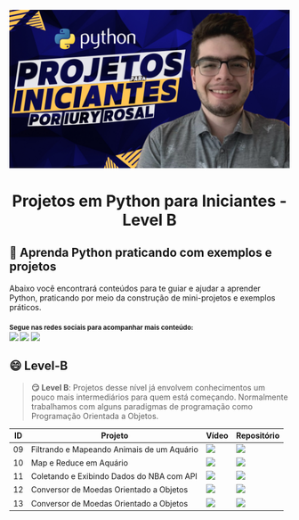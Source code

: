 <p align="center">
  <a href="https://github.com/iuryrosal/projetos-python">
    <img src="../images/capa.png" alt="Projetos em Python para Iniciantes">
  </a>
  <h1 align="center">Projetos em Python para Iniciantes - Level B</h1>
</p>

## 🎯 Aprenda Python praticando com exemplos e projetos

Abaixo você encontrará conteúdos para te guiar e ajudar a aprender Python, praticando por meio da construção de mini-projetos e exemplos práticos.

<sub> <strong>Segue nas redes sociais para acompanhar mais conteúdo: </strong> <br>
[<img src = "https://img.shields.io/badge/GitHub-100000?style=for-the-badge&logo=github&logoColor=white">](https://github.com/iuryrosal)
[<img src="https://img.shields.io/badge/linkedin-%230077B5.svg?&style=for-the-badge&logo=linkedin&logoColor=white" />](https://www.linkedin.com/in/iuryrosal/)
[<img src="https://img.shields.io/badge/YouTube-FF0000?style=for-the-badge&logo=youtube&logoColor=white"/>](https://www.youtube.com/channel/UC0bUO0t7Hv7vTBCxUecj_aw)
</sub>

## 😄 Level-B

> <b>😏 Level B</b>: Projetos desse nível já envolvem conhecimentos um pouco mais intermediários para quem está começando. Normalmente trabalhamos com alguns paradigmas de programação como Programação Orientada a Objetos.

| ID | Projeto | Vídeo | Repositório |
|----|---------|-------|-------------|
| 09 | Filtrando e Mapeando Animais de um Aquário    |[<img src = "https://img.shields.io/badge/YouTube-FF0000?style=for-the-badge&logo=youtube&logoColor=white">][video_09]|[<img src = "https://img.shields.io/badge/Python-3776AB?style=for-the-badge&logo=python&logoColor=white">][repo_09]|
| 10 | Map e Reduce em Aquário|[<img src = "https://img.shields.io/badge/YouTube-FF0000?style=for-the-badge&logo=youtube&logoColor=white">][video_10]|[<img src = "https://img.shields.io/badge/Python-3776AB?style=for-the-badge&logo=python&logoColor=white">][repo_10]|
| 11 | Coletando e Exibindo Dados do NBA com API|[<img src = "https://img.shields.io/badge/YouTube-FF0000?style=for-the-badge&logo=youtube&logoColor=white">][video_11]|[<img src = "https://img.shields.io/badge/Python-3776AB?style=for-the-badge&logo=python&logoColor=white">][repo_11]|
| 12 | Conversor de Moedas Orientado a Objetos|[<img src = "https://img.shields.io/badge/YouTube-FF0000?style=for-the-badge&logo=youtube&logoColor=white">][video_12]|[<img src = "https://img.shields.io/badge/Python-3776AB?style=for-the-badge&logo=python&logoColor=white">][repo_12]|
| 13 | Conversor de Moedas Orientado a Objetos|[<img src = "https://img.shields.io/badge/YouTube-FF0000?style=for-the-badge&logo=youtube&logoColor=white">][video_13]|[<img src = "https://img.shields.io/badge/Python-3776AB?style=for-the-badge&logo=python&logoColor=white">][repo_13]|


[video_01]:https://www.youtube.com/watch?v=MRYlWPrsMYk&list=PLshkB4NQEfC7jz8Ig-JcqwjZz8WSI2s8W
[video_02]:https://www.youtube.com/watch?v=x0_mWMQLz3E&list=PLshkB4NQEfC7jz8Ig-JcqwjZz8WSI2s8W
[video_03]:https://www.youtube.com/watch?v=kO_lUkeQm4c&list=PLshkB4NQEfC7jz8Ig-JcqwjZz8WSI2s8W
[video_04]:https://www.youtube.com/watch?v=yfAixrxCVfo&list=PLshkB4NQEfC7jz8Ig-JcqwjZz8WSI2s8W
[video_05]:https://www.youtube.com/watch?v=aAImiFpG_hA&list=PLshkB4NQEfC7jz8Ig-JcqwjZz8WSI2s8W
[video_06]:https://www.youtube.com/watch?v=ridIE7ZS5KI&list=PLshkB4NQEfC7jz8Ig-JcqwjZz8WSI2s8W
[video_07]:https://www.youtube.com/watch?v=m8xBpg0knCM&list=PLshkB4NQEfC7jz8Ig-JcqwjZz8WSI2s8W
[video_08]:https://www.youtube.com/watch?v=66ugH75ao7c&list=PLshkB4NQEfC7jz8Ig-JcqwjZz8WSI2s8W
[video_09]:https://www.youtube.com/watch?v=0PvfcHCtqXw&list=PLshkB4NQEfC7jz8Ig-JcqwjZz8WSI2s8W
[video_10]:https://www.youtube.com/watch?v=yZ2ATIGXSIQ&list=PLshkB4NQEfC7jz8Ig-JcqwjZz8WSI2s8W
[video_11]:https://www.youtube.com/watch?v=ghOaY1sd9aY&list=PLshkB4NQEfC7jz8Ig-JcqwjZz8WSI2s8W
[video_12]:https://www.youtube.com/watch?v=9BwJKlLu9Ug&list=PLshkB4NQEfC7jz8Ig-JcqwjZz8WSI2s8W
[video_13]:https://www.youtube.com/watch?v=YEvoDf2azq0&list=PLshkB4NQEfC7jz8Ig-JcqwjZz8WSI2s8W

[repo_01]:https://github.com/iuryrosal/projetos-python/blob/main/level-a/01
[repo_02]:https://github.com/iuryrosal/projetos-python/blob/main/level-a/02
[repo_03]:https://github.com/iuryrosal/projetos-python/blob/main/level-a/03
[repo_04]:https://github.com/iuryrosal/projetos-python/blob/main/level-a/04
[repo_05]:https://github.com/iuryrosal/projetos-python/blob/main/level-a/05
[repo_06]:https://github.com/iuryrosal/projetos-python/tree/main/level-a/06
[repo_07]:https://github.com/iuryrosal/projetos-python/tree/main/level-a/07
[repo_08]:https://github.com/iuryrosal/projetos-python/blob/main/level-a/08
[repo_09]:https://github.com/iuryrosal/projetos-python/tree/main/level-b/09
[repo_10]:https://github.com/iuryrosal/projetos-python/tree/main/level-b/10
[repo_11]:https://github.com/iuryrosal/projetos-python/blob/main/level-b/11
[repo_12]:https://github.com/iuryrosal/projetos-python/blob/main/level-b/12
[repo_13]:https://github.com/iuryrosal/projetos-python/blob/main/level-b/13